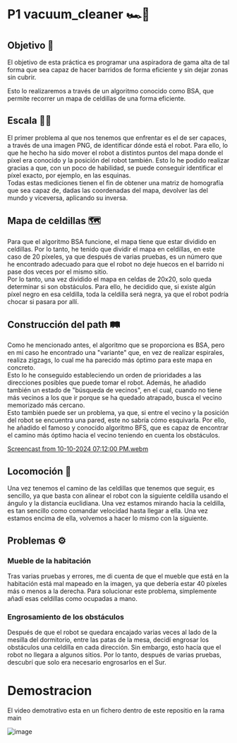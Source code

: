 # P1 vacuum_cleaner 🏎🧹​

## Objetivo 🎯
El objetivo de esta práctica es programar una aspiradora de gama alta de tal forma que sea capaz de hacer barridos de forma eficiente y sin dejar zonas sin cubrir.

Esto lo realizaremos a través de un algoritmo conocido como BSA, que permite recorrer un mapa de celdillas de una forma eficiente.

## Escala 📐​📏​

El primer problema al que nos tenemos que enfrentar es el de ser capaces, a través de una imagen PNG, de identificar dónde está el robot. Para ello, lo que he hecho ha sido mover el robot a distintos puntos del mapa donde el píxel era conocido y la posición del robot también. Esto lo he podido realizar gracias a que, con un poco de habilidad, se puede conseguir identificar el píxel exacto, por ejemplo, en las esquinas.  
Todas estas mediciones tienen el fin de obtener una matriz de homografía que sea capaz de, dadas las coordenadas del mapa, devolver las del mundo y viceversa, aplicando su inversa.

## Mapa de celdillas 🗺️

Para que el algoritmo BSA funcione, el mapa tiene que estar dividido en celdillas. Por lo tanto, he tenido que dividir el mapa en celdillas, en este caso de 20 píxeles, ya que después de varias pruebas, es un número que he encontrado adecuado para que el robot no deje huecos en el barrido ni pase dos veces por el mismo sitio.  
Por lo tanto, una vez dividido el mapa en celdas de 20x20, solo queda determinar si son obstáculos. Para ello, he decidido que, si existe algún píxel negro en esa celdilla, toda la celdilla será negra, ya que el robot podría chocar si pasara por allí.

## Construcción del path 🛤️​

Como he mencionado antes, el algoritmo que se proporciona es BSA, pero en mi caso he encontrado una "variante" que, en vez de realizar espirales, realiza zigzags, lo cual me ha parecido más óptimo para este mapa en concreto.  
Esto lo he conseguido estableciendo un orden de prioridades a las direcciones posibles que puede tomar el robot. Además, he añadido también un estado de "búsqueda de vecinos", en el cual, cuando no tiene más vecinos a los que ir porque se ha quedado atrapado, busca el vecino memorizado más cercano.  
Esto también puede ser un problema, ya que, si entre el vecino y la posición del robot se encuentra una pared, este no sabría cómo esquivarla. Por ello, he añadido el famoso y conocido algoritmo BFS, que es capaz de encontrar el camino más óptimo hacia el vecino teniendo en cuenta los obstáculos.

[Screencast from 10-10-2024 07:12:00 PM.webm](https://github.com/user-attachments/assets/84a93ae5-c22c-4872-bca3-acf78b43a251)

## Locomoción 🚗​

Una vez tenemos el camino de las celdillas que tenemos que seguir, es sencillo, ya que basta con alinear el robot con la siguiente celdilla usando el ángulo y la distancia euclidiana. Una vez estamos mirando hacia la celdilla, es tan sencillo como comandar velocidad hasta llegar a ella. Una vez estamos encima de ella, volvemos a hacer lo mismo con la siguiente.


## Problemas ⚙️​

### Mueble de la habitación  
Tras varias pruebas y errores, me di cuenta de que el mueble que está en la habitación está mal mapeado en la imagen, ya que debería estar 40 píxeles más o menos a la derecha. Para solucionar este problema, simplemente añadí esas celdillas como ocupadas a mano.

### Engrosamiento de los obstáculos  
Después de que el robot se quedara encajado varias veces al lado de la mesilla del dormitorio, entre las patas de la mesa, decidí engrosar los obstáculos una celdilla en cada dirección. Sin embargo, esto hacía que el robot no llegara a algunos sitios. Por lo tanto, después de varias pruebas, descubrí que solo era necesario engrosarlos en el Sur.

# Demostracion 

El video demotrativo esta en un fichero dentro de este repositio en la rama main

![image](https://github.com/user-attachments/assets/31cf0125-551d-4735-a91c-b771d0321050)



